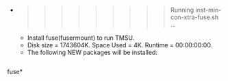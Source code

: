* >>>>>>>>> Running inst-min-con-xtra-fuse.sh ...
  * Install fuse(fusermount) to run TMSU.
  * Disk size = 1743604K. Space Used = 4K. Runtime = 00:00:00:00.
  * The following NEW packages will be installed:
  ```bash
fuse*
  ```
